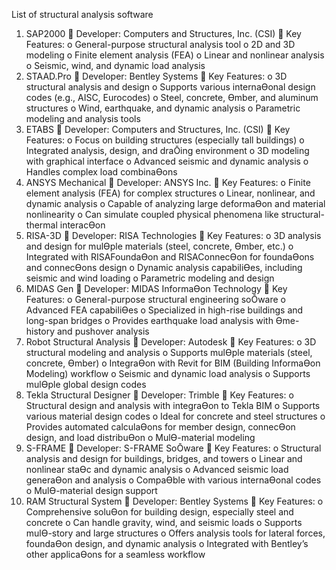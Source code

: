 List of structural analysis software
1. SAP2000 
 Developer: Computers and Structures, Inc. (CSI) 
 Key Features: 
o General-purpose structural analysis tool 
o 2D and 3D modeling 
o Finite element analysis (FEA) 
o Linear and nonlinear analysis 
o Seismic, wind, and dynamic load analysis 
2. STAAD.Pro 
 Developer: Bentley Systems 
 Key Features: 
o 3D structural analysis and design 
o Supports various internaƟonal design codes (e.g., AISC, Eurocodes)
o Steel, concrete, Ɵmber, and aluminum structures
o Wind, earthquake, and dynamic analysis 
o Parametric modeling and analysis tools 
3. ETABS 
 Developer: Computers and Structures, Inc. (CSI) 
 Key Features: 
o Focus on building structures (especially tall buildings) 
o Integrated analysis, design, and draŌing environment
o 3D modeling with graphical interface 
o Advanced seismic and dynamic analysis 
o Handles complex load combinaƟons
4. ANSYS Mechanical 
 Developer: ANSYS Inc. 
 Key Features: 
o Finite element analysis (FEA) for complex structures 
o Linear, nonlinear, and dynamic analysis 
o Capable of analyzing large deformaƟon and material nonlinearity
o Can simulate coupled physical phenomena like structural-thermal interacƟon
5. RISA-3D 
 Developer: RISA Technologies 
 Key Features: 
o 3D analysis and design for mulƟple materials (steel, concrete, Ɵmber, etc.)
o Integrated with RISAFoundaƟon and RISAConnecƟon for foundaƟons and 
connecƟons design
o Dynamic analysis capabiliƟes, including seismic and wind loading
o Parametric modeling and design 
6. MIDAS Gen 
 Developer: MIDAS InformaƟon Technology
 Key Features: 
o General-purpose structural engineering soŌware
o Advanced FEA capabiliƟes
o Specialized in high-rise buildings and long-span bridges 
o Provides earthquake load analysis with Ɵme-history and pushover analysis 
7. Robot Structural Analysis 
 Developer: Autodesk 
 Key Features: 
o 3D structural modeling and analysis 
o Supports mulƟple materials (steel, concrete, Ɵmber)
o IntegraƟon with Revit for BIM (Building InformaƟon Modeling) workflow
o Seismic and dynamic load analysis 
o Supports mulƟple global design codes
8. Tekla Structural Designer 
 Developer: Trimble 
 Key Features: 
o Structural design and analysis with integraƟon to Tekla BIM
o Supports various material design codes 
o Ideal for concrete and steel structures 
o Provides automated calculaƟons for member design, connecƟon design, and load 
distribuƟon
o MulƟ-material modeling 
9. S-FRAME 
 Developer: S-FRAME SoŌware
 Key Features: 
o Structural analysis and design for buildings, bridges, and towers 
o Linear and nonlinear staƟc and dynamic analysis
o Advanced seismic load generaƟon and analysis
o CompaƟble with various internaƟonal codes
o MulƟ-material design support 
10. RAM Structural System 
 Developer: Bentley Systems 
 Key Features: 
o Comprehensive soluƟon for building design, especially steel and concrete
o Can handle gravity, wind, and seismic loads 
o Supports mulƟ-story and large structures 
o Offers analysis tools for lateral forces, foundaƟon design, and dynamic analysis
o Integrated with Bentley’s other applicaƟons for a seamless workflow
